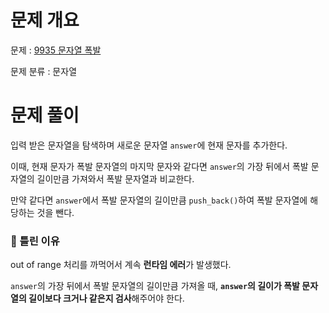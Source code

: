 # 문제 개요

문제 : [9935 문자열 폭발](https://www.acmicpc.net/problem/9935)

문제 분류 : 문자열

# 문제 풀이

입력 받은 문자열을 탐색하며 새로운 문자열 `answer`에 현재 문자를 추가한다.

이때, 현재 문자가 폭발 문자열의 마지막 문자와 같다면 `answer`의 가장 뒤에서 폭발 문자열의 길이만큼 가져와서 폭발 문자열과 비교한다.

만약 같다면 `answer`에서 폭발 문자열의 길이만큼 `push_back()`하여 폭발 문자열에 해당하는 것을 뺀다.

### :mag_right: 틀린 이유

out of range 처리를 까먹어서 계속 **런타임 에러**가 발생했다.

`answer`의 가장 뒤에서 폭발 문자열의 길이만큼 가져올 때, **`answer`의 길이가 폭발 문자열의 길이보다 크거나 같은지 검사**해주어야 한다.
